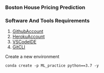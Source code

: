 ### Boston House Pricing Prediction

### Software And Tools Requirements

1. [GithubAccount](https://github.com)
2. [HerokuAccount](https://heroku.com)
3. [VSCodeIDE](https://code.visaulstudio.com/)
4. [GitCLI](https://git-scm.com/book/en/v2/Getting-Started-The-Command-Line)

Create a new environment

```
conda create -p ML_practice python==3.7 -y
```